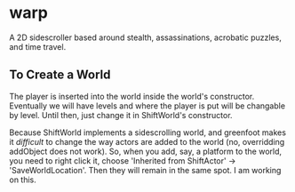warp
====

A 2D sidescroller based around stealth, assassinations, acrobatic puzzles, and time travel.

To Create a World
-----------------

The player is inserted into the world inside the world's constructor. Eventually we will have levels and where the player is put will be changable by level. Until then, just change it in ShiftWorld's constructor.

Because ShiftWorld implements a sidescrolling world, and greenfoot makes it *difficult* to change the way actors are added to the world (no, overridding addObject does not work). So, when you add, say, a platform to the world, you need to right click it, choose 'Inherited from ShiftActor' -> 'SaveWorldLocation'. Then they will remain in the same spot. I am working on this.
